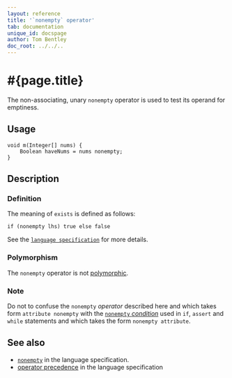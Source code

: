 ```yaml
---
layout: reference
title: '`nonempty` operator'
tab: documentation
unique_id: docspage
author: Tom Bentley
doc_root: ../../..
---
```


# #{page.title}

The non-associating, unary `nonempty` operator is used to test its operand for 
emptiness.

## Usage 

<!-- try: -->
    void m(Integer[] nums) {
        Boolean haveNums = nums nonempty;
    }

## Description

### Definition

The meaning of `exists` is defined as follows:

<!-- check:none -->
<!-- try: -->
    if (nonempty lhs) true else false

See the [`language specification`](#{site.urls.spec_current}#nullvalues) for more details.

### Polymorphism

The `nonempty` operator is not [polymorphic](#{page.doc_root}/reference/operator/operator-polymorphism). 

### Note

Do not to confuse the `nonempty` *operator* described here and which 
takes form `attribute nonempty` with the 
[`nonempty` *condition*](../../statement/conditions) used in `if`, `assert` and 
`while` statements and which takes the form 
`nonempty attribute`.

## See also

* [`nonempty`](#{site.urls.spec_current}#nullvalues) in the language specification.
* [operator precedence](#{site.urls.spec_current}#operatorprecedence) in the 
  language specification
